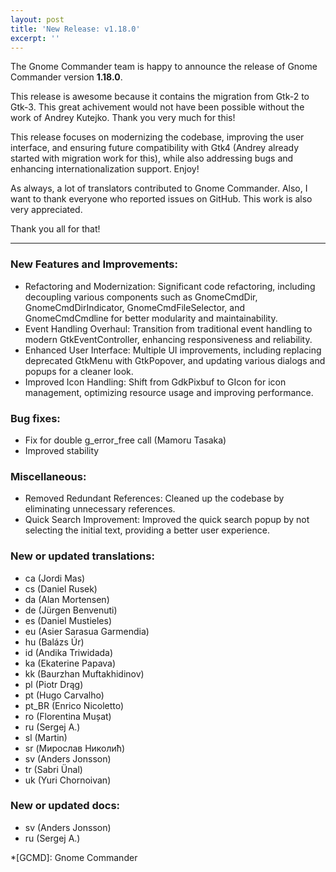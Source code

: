 ```yaml
---
layout: post
title: 'New Release: v1.18.0'
excerpt: ''
---
```


The Gnome Commander team is happy to announce the release of Gnome
Commander version **1.18.0**.

This release is awesome because it contains the migration from Gtk-2 to Gtk-3. This great achivement would not have been possible without the work of Andrey Kutejko. Thank you very much for this!  

This release focuses on modernizing the codebase, improving the user interface, and ensuring future compatibility with Gtk4 (Andrey already started with migration work for this), while also addressing bugs and enhancing internationalization support. Enjoy!

As always, a lot of translators contributed to Gnome Commander. Also, I want to thank everyone who reported issues on GitHub. This work is also very appreciated.

Thank you all for that!

-----

### New Features and Improvements:
 * Refactoring and Modernization: Significant code refactoring, including decoupling various components such as GnomeCmdDir, GnomeCmdDirIndicator, GnomeCmdFileSelector, and GnomeCmdCmdline for better modularity and maintainability.
 * Event Handling Overhaul: Transition from traditional event handling to modern GtkEventController, enhancing responsiveness and reliability.
 * Enhanced User Interface: Multiple UI improvements, including replacing deprecated GtkMenu with GtkPopover, and updating various dialogs and popups for a cleaner look.
 * Improved Icon Handling: Shift from GdkPixbuf to GIcon for icon management, optimizing resource usage and improving performance.

### Bug fixes:
 * Fix for double g_error_free call (Mamoru Tasaka)
 * Improved stability

### Miscellaneous:
 * Removed Redundant References: Cleaned up the codebase by eliminating unnecessary references.
 * Quick Search Improvement: Improved the quick search popup by not selecting the initial text, providing a better user experience.

### New or updated translations:
 * ca (Jordi Mas)
 * cs (Daniel Rusek)
 * da (Alan Mortensen)
 * de (Jürgen Benvenuti)
 * es (Daniel Mustieles)
 * eu (Asier Sarasua Garmendia)
 * hu (Balázs Úr)
 * id (Andika Triwidada)
 * ka (Ekaterine Papava)
 * kk (Baurzhan Muftakhidinov)
 * pl (Piotr Drąg)
 * pt (Hugo Carvalho)
 * pt_BR (Enrico Nicoletto)
 * ro (Florentina Mușat)
 * ru (Sergej A.)
 * sl (Martin)
 * sr (Мирослав Николић)
 * sv (Anders Jonsson)
 * tr (Sabri Ünal)
 * uk (Yuri Chornoivan)

### New or updated docs:
 * sv (Anders Jonsson)
 * ru (Sergej A.)

*[GCMD]: Gnome Commander
